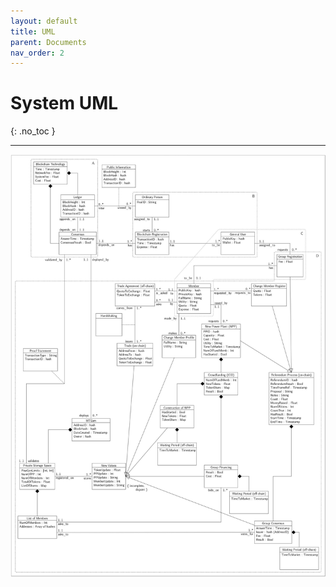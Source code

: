 ```yaml
---
layout: default
title: UML
parent: Documents
nav_order: 2
---
```


# System UML
{: .no_toc }

---

![uml](https://github.com/yurigabrich/microgrid-dapp/blob/doc/pseudo-code/imgs/uml.png)
